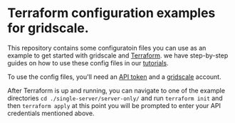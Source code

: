 # Terraform configuration examples for gridscale.

This repository contains some configuratoin files you can use as an example to get started with gridscale and [Terraform](https://www.terraform.io/). we have step-by-step guides on how to use these config files in our [tutorials](https://gridscale.io/en/community/tutorials/terraform-ubuntu-einrichten-gridscale/).

To use the config files, you'll need an [API token](https://my.gridscale.io/Easy/APIs/) and a [gridscale](https://my.gridscale.io/signup/) account.

After Terraform is up and running, you can navigate to one of the example directories `cd ./single-server/server-only/` and run `terraform init` and then `terraform apply` at this point you will be prompted to enter your API credentials mentioned above.

